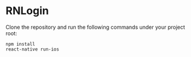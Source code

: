 # RNLogin
Clone the repository and run the following commands under your project root:

```shell
npm install
react-native run-ios
```

